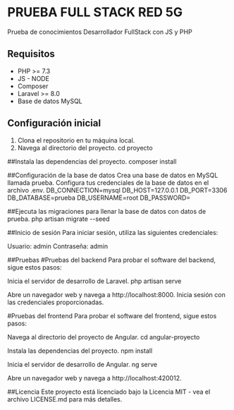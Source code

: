 # PRUEBA FULL STACK RED 5G

Prueba de conocimientos Desarrollador FullStack con JS y PHP

## Requisitos

- PHP >= 7.3
- JS - NODE 
- Composer
- Laravel >= 8.0
- Base de datos MySQL

## Configuración inicial

1. Clona el repositorio en tu máquina local.
2. Navega al directorio del proyecto.
cd proyecto

##Instala las dependencias del proyecto.
composer install

##Configuración de la base de datos
Crea una base de datos en MySQL llamada prueba.
Configura tus credenciales de la base de datos en el archivo .env.
DB_CONNECTION=mysql
DB_HOST=127.0.0.1
DB_PORT=3306
DB_DATABASE=prueba
DB_USERNAME=root
DB_PASSWORD=

##Ejecuta las migraciones para llenar la base de datos con datos de prueba.
php artisan migrate --seed

##Inicio de sesión
Para iniciar sesión, utiliza las siguientes credenciales:

Usuario: admin
Contraseña: admin

##Pruebas
#Pruebas del backend
Para probar el software del backend, sigue estos pasos:

Inicia el servidor de desarrollo de Laravel.
php artisan serve

Abre un navegador web y navega a http://localhost:8000.
Inicia sesión con las credenciales proporcionadas.

#Pruebas del frontend
Para probar el software del frontend, sigue estos pasos:

Navega al directorio del proyecto de Angular.
cd angular-proyecto

Instala las dependencias del proyecto.
npm install

Inicia el servidor de desarrollo de Angular.
ng serve

Abre un navegador web y navega a http://localhost:420012.

##Licencia
Este proyecto está licenciado bajo la Licencia MIT - vea el archivo LICENSE.md para más detalles.
